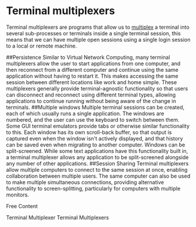 # Terminal multiplexers

Terminal multiplexers are programs that allow us to [multiplex](https://en.wikipedia.org/wiki/Multiplexing) a terminal into several sub-processes or terminals inside a single terminal session, this means that we can have multiple open sessions using a single login session to a local or remote machine.

##Persistence
Similar to Virtual Network Computing, many terminal multiplexers allow the user to start applications from one computer, and then reconnect from a different computer and continue using the same application without having to restart it. This makes accessing the same session between different locations like work and home simple. These multiplexers generally provide terminal-agnostic functionality so that users can disconnect and reconnect using different terminal types, allowing applications to continue running without being aware of the change in terminals.
##Multiple windows
Multiple terminal sessions can be created, each of which usually runs a single application. The windows are numbered, and the user can use the keyboard to switch between them. Some GUI terminal emulators provide tabs or otherwise similar functionality to this. Each window has its own scroll-back buffer, so that output is captured even when the window isn't actively displayed, and that history can be saved even when migrating to another computer. Windows can be split-screened. While some text applications have this functionality built in, a terminal multiplexer allows any application to be split-screened alongside any number of other applications.
##Session Sharing
Terminal multiplexers allow multiple computers to connect to the same session at once, enabling collaboration between multiple users. The same computer can also be used to make multiple simultaneous connections, providing alternative functionality to screen-splitting, particularly for computers with multiple monitors.

<ResourceGroupTitle>Free Content</ResourceGroupTitle>

<BadgeLink colorScheme='yellow' badgeText='Read' href='https://en.wikipedia.org/wiki/Terminal_multiplexer'>Terminal Multiplexer</BadgeLink>
<BadgeLink colorScheme='yellow' badgeText='Read' href='https://linuxcommand.org/lc3_adv_termmux.php'>Terminal Multiplexers</BadgeLink>
